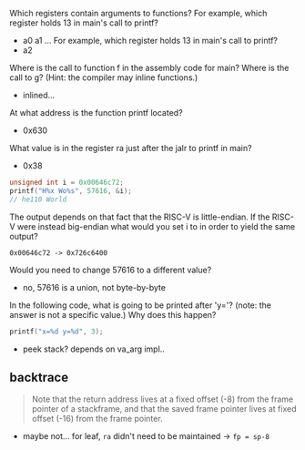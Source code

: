 Which registers contain arguments to functions? For example, which register holds 13 in main's call to printf?
- a0 a1 ...
For example, which register holds 13 in main's call to printf?
- a2

Where is the call to function f in the assembly code for main? Where is the call to g? (Hint: the compiler may inline functions.)
- inlined...

At what address is the function printf located?
- 0x630

What value is in the register ra just after the jalr to printf in main?
- 0x38

```cc
unsigned int i = 0x00646c72;
printf("H%x Wo%s", 57616, &i);
// he110 World
```

The output depends on that fact that the RISC-V is little-endian. If the RISC-V were instead big-endian what would you set i to in order to yield the same output?
```
0x00646c72 -> 0x726c6400
```
Would you need to change 57616 to a different value?
- no, 57616 is a union, not byte-by-byte

In the following code, what is going to be printed after 'y='? (note: the answer is not a specific value.) Why does this happen?
```cc
printf("x=%d y=%d", 3);
```
- peek stack? depends on va_arg impl..



## backtrace

> Note that the return address lives at a fixed offset (-8) from the frame pointer of a stackframe, and that the saved frame pointer lives at fixed offset (-16) from the frame pointer.
- maybe not... for leaf, `ra` didn't need to be maintained -> `fp = sp-8`
